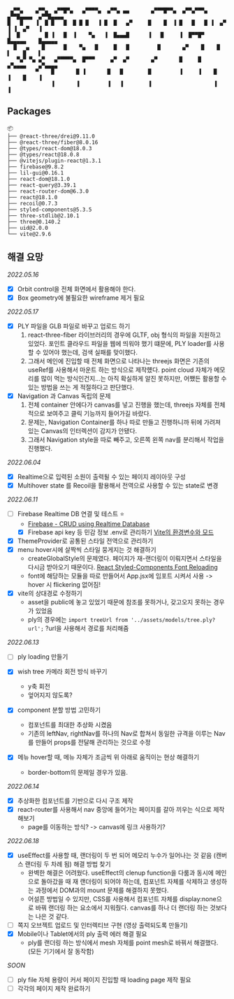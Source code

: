 ```

 ▄▀▀▄    ▄▀▀▄  ▄▀▀█▀▄   ▄▀▀▀▀▄  ▄▀▀▄ ▄▄       ▄▀▀▀█▀▀▄  ▄▀▀▄▀▀▀▄  ▄▀▀█▄▄▄▄  ▄▀▀█▄▄▄▄
█   █    ▐  █ █   █  █ █ █   ▐ █  █   ▄▀     █    █  ▐ █   █   █ ▐  ▄▀   ▐ ▐  ▄▀   ▐
▐  █        █ ▐   █  ▐    ▀▄   ▐  █▄▄▄█      ▐   █     ▐  █▀▀█▀    █▄▄▄▄▄    █▄▄▄▄▄
  █   ▄    █      █    ▀▄   █     █   █         █       ▄▀    █    █    ▌    █    ▌
   ▀▄▀ ▀▄ ▄▀   ▄▀▀▀▀▀▄  █▀▀▀     ▄▀  ▄▀       ▄▀       █     █    ▄▀▄▄▄▄    ▄▀▄▄▄▄
         ▀    █       █ ▐       █   █        █         ▐     ▐    █    ▐    █    ▐
              ▐       ▐         ▐   ▐        ▐                    ▐         ▐

```

## Packages

```
📦
├── @react-three/drei@9.11.0
├── @react-three/fiber@8.0.16
├── @types/react-dom@18.0.3
├── @types/react@18.0.8
├── @vitejs/plugin-react@1.3.1
├── firebase@9.8.2
├── lil-gui@0.16.1
├── react-dom@18.1.0
├── react-query@3.39.1
├── react-router-dom@6.3.0
├── react@18.1.0
├── recoil@0.7.3
├── styled-components@5.3.5
├── three-stdlib@2.10.1
├── three@0.140.2
├── uid@2.0.0
└── vite@2.9.6
```

## 해결 요망

_2022.05.16_

- [x] Orbit control을 전체 화면에서 활용해야 한다.
- [x] Box geometry에 불필요한 wireframe 제거 필요

_2022.05.17_

- [x] PLY 파일을 GLB 파일로 바꾸고 업로드 하기
  1. react-three-fiber 라이브러리의 경우에 GLTF, obj 형식의 파일을 지원하고 있었다. 포인트 클라우드 파일을 웹에 띄워야 했기 떄문에, PLY loader를 사용할 수 있어야 했는데, 검색 실패를 맞이했다.
  2. 그래서 메인에 진입할 때 전체 화면으로 나타나는 threejs 화면은 기존의 useRef를 사용해서 마운트 하는 방식으로 제작헀다. point cloud 자체가 메모리를 많이 먹는 방식인건지...는 아직 확실하게 알진 못하지만, 어쨌든 활용할 수 있는 방법을 쓰는 게 적절하다고 판단했다.
- [x] Navigation 과 Canvas 독립의 문제
  1. 전체 container 안에다가 canvas를 넣고 진행을 했는데, threejs 자체를 전체적으로 보여주고 클릭 기능까지 들어가길 바랐다.
  2. 문제는, Navigation Container를 하나 따로 만들고 진행하니까 뒤에 가려져 있는 Canvas의 인터렉션이 감지가 안됐다.
  3. 그래서 Navigation style을 따로 빼주고, 오른쪽 왼쪽 nav를 분리해서 작업을 진행했다.

_2022.06.04_

- [x] Realtime으로 입력된 소원이 출력될 수 있는 페이지 레이아웃 구성
- [x] Multihover state 를 Recoil을 활용해서 전역으로 사용할 수 있는 state로 변경

_2022.06.11_

- [ ] Firebase Realtime DB 연결 및 테스트 ⭐️
  - [Firebase - CRUD using Realtime Database](https://youtu.be/azdwN_4IDKA)
  - [x] Firebase api key 등 민감 정보 .env로 관리하기 [Vite의 환경변수와 모드](https://vitejs-kr.github.io/guide/env-and-mode.html#env-variables)
- [x] ThemeProvider로 공통된 스타일 전역으로 관리하기
- [x] menu hover시에 살짝씩 스타일 뭉게지는 것 해결하기
  - createGlobalStyle의 문제였다. 페이지가 재-랜더링이 이뤄지면서 스타일을 다시금 받아오기 때문이다. [React Styled-Components Font Reloading](https://ryublock.tistory.com/37)
  - font에 해당하는 모듈을 따로 만들어서 App.jsx에 임포트 시켜서 사용 -> hover 시 flickering 없어짐!
- [x] vite의 상대경로 수정하기
  - asset을 public에 놓고 있었기 때문에 참조를 못하거나, 갖고오지 못하는 경우가 있었음
  - ply의 경우에는 `import treeUrl from '../assets/models/tree.ply?url';` ?url을 사용해서 경로를 처리해줌

_2022.06.13_

- [ ] ply loading 만들기
- [x] wish tree 카메라 회전 방식 바꾸기
  - y축 회전
  - 엎어지지 않도록?
- [x] component 분할 방법 고민하기

  - 컴포넌트를 최대한 추상화 시켰음
  - 기존의 leftNav, rightNav를 하나의 Nav로 합쳐서 동일한 규격을 이루는 Nav를 만들어 props를 전달해 관리하는 것으로 수정

- [x] 메뉴 hover할 때, 메뉴 자체가 조금씩 위 아래로 움직이는 현상 해결하기

  - border-bottom의 문제일 경우가 있음.

_2022.06.14_

- [x] 추상화한 컴포넌트를 기반으로 다시 구조 제작
- [x] react-router를 사용해서 nav 중앙에 들어가는 페이지를 갈아 끼우는 식으로 제작해보기
  - page를 이동하는 방식? -> canvas에 링크 사용하기?

_2022.06.18_

- [x] useEffect를 사용할 때, 랜더링이 두 번 되어 메모리 누수가 일어나는 것 같음 (캔버스 랜더링 두 차례 됨) 해결 방법 찾기
  - 완벽한 해결은 어려웠다. useEffect의 clenup function을 다룸과 동시에 메인으로 돌아갔을 때 재 랜더링이 되어야 하는데, 컴포넌트 자체를 삭제하고 생성하는 과정에서 DOM과의 mount 문제를 해결하지 못했다.
  - 어설픈 방법일 수 있지만, CSS를 사용해서 컴포넌트 자체를 display:none으로 바꿔 랜더링 하는 요소에서 지워줬다. canvas를 하나 더 랜더링 하는 것보다는 나은 것 같다.
- [ ] 쪽지 오브젝트 업로드 및 인터렉티브 구현 (영상 출력되도록 만들기)
- [x] Mobile이나 Tablet에서의 ply 출력 에러 해결 필요
  - ply를 랜더링 하는 방식에서 mesh 자체를 point mesh로 바꿔서 해결했다. (모든 기기에서 잘 동작함)

_SOON_

- [ ] ply file 자체 용량이 커서 페이지 진입할 때 loading page 제작 필요
- [ ] 각각의 페이지 제작 완료하기
